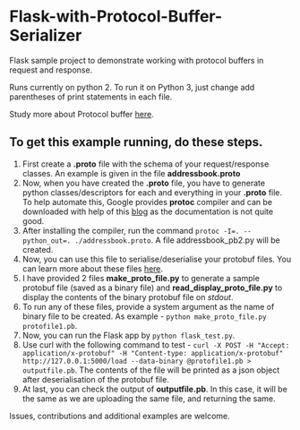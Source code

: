 # Flask-with-Protocol-Buffer-Serializer
Flask sample project to demonstrate working with protocol buffers in request and response.

Runs currently on python 2. To run it on Python 3, just change add parentheses of print statements in each file.

Study more about Protocol buffer [here](https://auth0.com/blog/beating-json-performance-with-protobuf/).

## To get this example running, do these steps.

1. First create a **.proto** file with the schema of your request/response classes. An example is given in the file **addressbook.proto**
2. Now, when you have created the **.proto** file, you have to generate python classes/descriptors for each and everything in your **.proto** file. To help automate this, Google provides **protoc** compiler and can be downloaded with help of this [blog](https://medium.com/@erika_dike/installing-the-protobuf-compiler-on-a-mac-a0d397af46b8) as the documentation is not quite good.
3. After installing the compiler, run the command ```protoc -I=. --python_out=. ./addressbook.proto```. A file addressbook_pb2.py will be created.
4. Now, you can use this file to serialise/deserialise your protobuf files. You can learn more about these files [here](https://developers.google.com/protocol-buffers/docs/pythontutorial).
5. I have provided 2 files **make_proto_file.py** to generate a sample protobuf file (saved as a binary file) and **read_display_proto_file.py** to display the contents of the binary protobuf file on _stdout_.
6. To run any of these files, provide a system argument as the name of binary file to be created. As example - ```python make_proto_file.py protofile1.pb```.
7. Now, you can run the Flask app by ```python flask_test.py```.
8. Use curl with the following command to test -
```curl -X POST -H "Accept: application/x-protobuf" -H "Content-type: application/x-protobuf" http://127.0.0.1:5000/load --data-binary @protofile1.pb > outputfile.pb```. The contents of the file will be printed as a json object after deserialisation of the protobuf file.
9. At last, you can check the output of **outputfile.pb**. In this case, it will be the same as we are uploading the same file, and returning the same.


Issues, contributions and additional examples are welcome.
